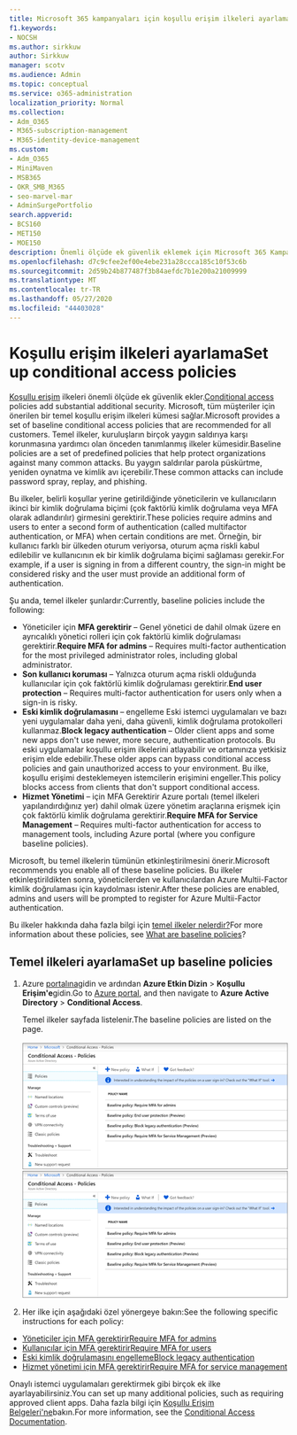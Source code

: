 ```yaml
---
title: Microsoft 365 kampanyaları için koşullu erişim ilkeleri ayarlama
f1.keywords:
- NOCSH
ms.author: sirkkuw
author: Sirkkuw
manager: scotv
ms.audience: Admin
ms.topic: conceptual
ms.service: o365-administration
localization_priority: Normal
ms.collection:
- Adm_O365
- M365-subscription-management
- M365-identity-device-management
ms.custom:
- Adm_O365
- MiniMaven
- MSB365
- OKR_SMB_M365
- seo-marvel-mar
- AdminSurgePortfolio
search.appverid:
- BCS160
- MET150
- MOE150
description: Önemli ölçüde ek güvenlik eklemek için Microsoft 365 Kampanyaları için koşullu erişim ilkeleri nasıl ayarlayabilirsiniz öğrenin.
ms.openlocfilehash: d7c9cfee2ef00e4ebe231a28ccca185c10f53c6b
ms.sourcegitcommit: 2d59b24b877487f3b84aefdc7b1e200a21009999
ms.translationtype: MT
ms.contentlocale: tr-TR
ms.lasthandoff: 05/27/2020
ms.locfileid: "44403028"
---
```

# <a name="set-up-conditional-access-policies"></a><span data-ttu-id="df381-103">Koşullu erişim ilkeleri ayarlama</span><span class="sxs-lookup"><span data-stu-id="df381-103">Set up conditional access policies</span></span>

<span data-ttu-id="df381-104">[Koşullu erişim](https://docs.microsoft.com/azure/active-directory/conditional-access/overview) ilkeleri önemli ölçüde ek güvenlik ekler.</span><span class="sxs-lookup"><span data-stu-id="df381-104">[Conditional access](https://docs.microsoft.com/azure/active-directory/conditional-access/overview) policies add substantial additional security.</span></span> <span data-ttu-id="df381-105">Microsoft, tüm müşteriler için önerilen bir temel koşullu erişim ilkeleri kümesi sağlar.</span><span class="sxs-lookup"><span data-stu-id="df381-105">Microsoft provides a set of baseline conditional access policies that are recommended for all customers.</span></span> <span data-ttu-id="df381-106">Temel ilkeler, kuruluşların birçok yaygın saldırıya karşı korunmasına yardımcı olan önceden tanımlanmış ilkeler kümesidir.</span><span class="sxs-lookup"><span data-stu-id="df381-106">Baseline policies are a set of predefined policies that help protect organizations against many common attacks.</span></span> <span data-ttu-id="df381-107">Bu yaygın saldırılar parola püskürtme, yeniden oynatma ve kimlik avı içerebilir.</span><span class="sxs-lookup"><span data-stu-id="df381-107">These common attacks can include password spray, replay, and phishing.</span></span>

<span data-ttu-id="df381-108">Bu ilkeler, belirli koşullar yerine getirildiğinde yöneticilerin ve kullanıcıların ikinci bir kimlik doğrulama biçimi (çok faktörlü kimlik doğrulama veya MFA olarak adlandırılır) girmesini gerektirir.</span><span class="sxs-lookup"><span data-stu-id="df381-108">These policies require admins and users to enter a second form of authentication (called multifactor authentication, or MFA) when certain conditions are met.</span></span> <span data-ttu-id="df381-109">Örneğin, bir kullanıcı farklı bir ülkeden oturum veriyorsa, oturum açma riskli kabul edilebilir ve kullanıcının ek bir kimlik doğrulama biçimi sağlaması gerekir.</span><span class="sxs-lookup"><span data-stu-id="df381-109">For example, if a user is signing in from a different country, the sign-in might be considered risky and the user must provide an additional form of authentication.</span></span> 

<span data-ttu-id="df381-110">Şu anda, temel ilkeler şunlardır:</span><span class="sxs-lookup"><span data-stu-id="df381-110">Currently, baseline policies include the following:</span></span>
- <span data-ttu-id="df381-111">Yöneticiler için **MFA gerektirir** &ndash; Genel yönetici de dahil olmak üzere en ayrıcalıklı yönetici rolleri için çok faktörlü kimlik doğrulaması gerektirir.</span><span class="sxs-lookup"><span data-stu-id="df381-111">**Require MFA for admins** &ndash; Requires multi-factor authentication for the most privileged administrator roles, including global administrator.</span></span>
- <span data-ttu-id="df381-112">**Son kullanıcı koruması** &ndash; Yalnızca oturum açma riskli olduğunda kullanıcılar için çok faktörlü kimlik doğrulaması gerektirir.</span><span class="sxs-lookup"><span data-stu-id="df381-112">**End user protection** &ndash; Requires multi-factor authentication for users only when a sign-in is risky.</span></span> 
- <span data-ttu-id="df381-113">**Eski kimlik doğrulamasını** &ndash; engelleme Eski istemci uygulamaları ve bazı yeni uygulamalar daha yeni, daha güvenli, kimlik doğrulama protokolleri kullanmaz.</span><span class="sxs-lookup"><span data-stu-id="df381-113">**Block legacy authentication** &ndash; Older client apps and some new apps don't use newer, more secure, authentication protocols.</span></span> <span data-ttu-id="df381-114">Bu eski uygulamalar koşullu erişim ilkelerini atlayabilir ve ortamınıza yetkisiz erişim elde edebilir.</span><span class="sxs-lookup"><span data-stu-id="df381-114">These older apps can bypass conditional access policies and gain unauthorized access to your environment.</span></span> <span data-ttu-id="df381-115">Bu ilke, koşullu erişimi desteklemeyen istemcilerin erişimini engeller.</span><span class="sxs-lookup"><span data-stu-id="df381-115">This policy blocks access from clients that don't support conditional access.</span></span> 
- <span data-ttu-id="df381-116">**Hizmet Yönetimi** &ndash; için MFA Gerektirir Azure portalı (temel ilkeleri yapılandırdığınız yer) dahil olmak üzere yönetim araçlarına erişmek için çok faktörlü kimlik doğrulama gerektirir.</span><span class="sxs-lookup"><span data-stu-id="df381-116">**Require MFA for Service Management** &ndash; Requires multi-factor authentication for access to management tools, including Azure portal (where you configure baseline policies).</span></span> 

<span data-ttu-id="df381-117">Microsoft, bu temel ilkelerin tümünün etkinleştirilmesini önerir.</span><span class="sxs-lookup"><span data-stu-id="df381-117">Microsoft recommends you enable all of these baseline policies.</span></span> <span data-ttu-id="df381-118">Bu ilkeler etkinleştirildikten sonra, yöneticilerden ve kullanıcılardan Azure Multii-Factor kimlik doğrulaması için kaydolması istenir.</span><span class="sxs-lookup"><span data-stu-id="df381-118">After these policies are enabled, admins and users will be prompted to register for Azure Multii-Factor authentication.</span></span>

<span data-ttu-id="df381-119">Bu ilkeler hakkında daha fazla bilgi için [temel ilkeler nelerdir?](https://docs.microsoft.com/azure/active-directory/conditional-access/concept-baseline-protection)</span><span class="sxs-lookup"><span data-stu-id="df381-119">For more information about these policies, see [What are baseline policies](https://docs.microsoft.com/azure/active-directory/conditional-access/concept-baseline-protection)?</span></span>


## <a name="set-up-baseline-policies"></a><span data-ttu-id="df381-120">Temel ilkeleri ayarlama</span><span class="sxs-lookup"><span data-stu-id="df381-120">Set up baseline policies</span></span>

1. <span data-ttu-id="df381-121">Azure [portalına](https://portal.azure.com)gidin ve ardından **Azure Etkin Dizin** \> **Koşullu Erişim'e**gidin.</span><span class="sxs-lookup"><span data-stu-id="df381-121">Go to [Azure portal](https://portal.azure.com), and then navigate to **Azure Active Directory** \> **Conditional Access**.</span></span>
    
    <span data-ttu-id="df381-122">Temel ilkeler sayfada listelenir.</span><span class="sxs-lookup"><span data-stu-id="df381-122">The baseline policies are listed on the page.</span></span> <br/> <br/>
    <span data-ttu-id="df381-123">![Koşullu erişim için temel ilkeleri listeleyen sayfa.](../media/baslinepolicies.png)</span><span class="sxs-lookup"><span data-stu-id="df381-123">![Page that lists baseline policies for conditional access.](../media/baslinepolicies.png)</span></span>
1. <span data-ttu-id="df381-124">Her ilke için aşağıdaki özel yönergeye bakın:</span><span class="sxs-lookup"><span data-stu-id="df381-124">See the following specific instructions for each policy:</span></span>

  - [<span data-ttu-id="df381-125">Yöneticiler için MFA gerektirir</span><span class="sxs-lookup"><span data-stu-id="df381-125">Require MFA for admins</span></span>](https://docs.microsoft.com/azure/active-directory/conditional-access/howto-baseline-protect-administrators)
- [<span data-ttu-id="df381-126">Kullanıcılar için MFA gerektirir</span><span class="sxs-lookup"><span data-stu-id="df381-126">Require MFA for users</span></span>](https://docs.microsoft.com/azure/active-directory/conditional-access/howto-baseline-protect-end-users)  
 - [<span data-ttu-id="df381-127">Eski kimlik doğrulamasını engelleme</span><span class="sxs-lookup"><span data-stu-id="df381-127">Block legacy authentication</span></span>](https://docs.microsoft.com/azure/active-directory/conditional-access/howto-baseline-protect-legacy-auth)
  - [<span data-ttu-id="df381-128">Hizmet yönetimi için MFA gerektirir</span><span class="sxs-lookup"><span data-stu-id="df381-128">Require MFA for service management</span></span>](https://docs.microsoft.com/azure/active-directory/conditional-access/howto-baseline-protect-azure)

<span data-ttu-id="df381-129">Onaylı istemci uygulamaları gerektirmek gibi birçok ek ilke ayarlayabilirsiniz.</span><span class="sxs-lookup"><span data-stu-id="df381-129">You can set up many additional policies, such as requiring approved client apps.</span></span> <span data-ttu-id="df381-130">Daha fazla bilgi için [Koşullu Erişim Belgeleri'ne](https://docs.microsoft.com/azure/active-directory/conditional-access/)bakın.</span><span class="sxs-lookup"><span data-stu-id="df381-130">For more information, see the [Conditional Access Documentation](https://docs.microsoft.com/azure/active-directory/conditional-access/).</span></span>
